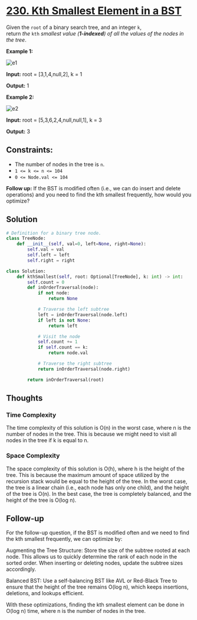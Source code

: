 # [230. Kth Smallest Element in a BST](https://leetcode.com/problems/kth-smallest-element-in-a-bst/)

Given the `root` of a binary search tree, and an integer `k`, return *the* `kth` *smallest value (**1-indexed**) of all the values of the nodes in the tree*.

**Example 1:**

![e1](https://assets.leetcode.com/uploads/2021/01/28/kthtree1.jpg)

**Input:** root = [3,1,4,null,2], k = 1

**Output:** 1

**Example 2:**

![e2](https://assets.leetcode.com/uploads/2021/01/28/kthtree2.jpg)

**Input:** root = [5,3,6,2,4,null,null,1], k = 3

**Output:** 3

## **Constraints:**

- The number of nodes in the tree is `n`.
- `1 <= k <= n <= 104`
- `0 <= Node.val <= 104`

**Follow up:** If the BST is modified often (i.e., we can do insert and delete operations) and you need to find the kth smallest frequently, how would you optimize?

## Solution

```python
# Definition for a binary tree node.
class TreeNode:
    def __init__(self, val=0, left=None, right=None):
        self.val = val
        self.left = left
        self.right = right

class Solution:
    def kthSmallest(self, root: Optional[TreeNode], k: int) -> int:
        self.count = 0
        def inOrderTraversal(node):
            if not node:
                return None

            # Traverse the left subtree
            left = inOrderTraversal(node.left)
            if left is not None:
                return left

            # Visit the node
            self.count += 1
            if self.count == k:
                return node.val

            # Traverse the right subtree
            return inOrderTraversal(node.right)

        return inOrderTraversal(root)


```

## Thoughts

### Time Complexity

The time complexity of this solution is O(n) in the worst case, where n is the number of nodes in the tree. This is because we might need to visit all nodes in the tree if k is equal to n.

### Space Complexity

The space complexity of this solution is O(h), where h is the height of the tree. This is because the maximum amount of space utilized by the recursion stack would be equal to the height of the tree. In the worst case, the tree is a linear chain (i.e., each node has only one child), and the height of the tree is O(n). In the best case, the tree is completely balanced, and the height of the tree is O(log n).

## Follow-up

For the follow-up question, if the BST is modified often and we need to find the kth smallest frequently, we can optimize by:

Augmenting the Tree Structure: Store the size of the subtree rooted at each node. This allows us to quickly determine the rank of each node in the sorted order. When inserting or deleting nodes, update the subtree sizes accordingly.

Balanced BST: Use a self-balancing BST like AVL or Red-Black Tree to ensure that the height of the tree remains O(log n), which keeps insertions, deletions, and lookups efficient.

With these optimizations, finding the kth smallest element can be done in O(log n) time, where n is the number of nodes in the tree.
